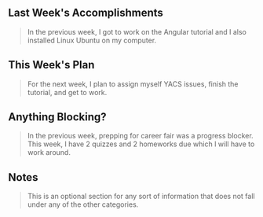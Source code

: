 ## Last Week's Accomplishments

> In the previous week, I got to work on the Angular tutorial and I also
installed Linux Ubuntu on my computer. 


## This Week's Plan

> For the next week, I plan to assign myself YACS issues, finish the tutorial, and get to work.

## Anything Blocking?

>In the previous week, prepping for career fair was a progress blocker.
This week, I have 2 quizzes and 2 homeworks due which I will have to work around.

## Notes

> This is an optional section for any sort of information that does not fall under any of the other categories.

